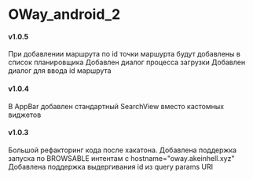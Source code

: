 # OWay_android_2
#### v1.0.5
При добавлении маршрута по id точки маршурта будут добавлены в список планировщика
Добавлен диалог процесса загрузки
Добавлен диалог для ввода id маршрута
#### v1.0.4
В AppBar добавлен стандартный SearchView вместо кастомных виджетов
#### v1.0.3
Большой рефакторинг кода после хакатона.
Добавлена поддержка запуска по BROWSABLE интентам с hostname="oway.akeinhell.xyz"
Добавлена поддержка выдергивания id из query params URI